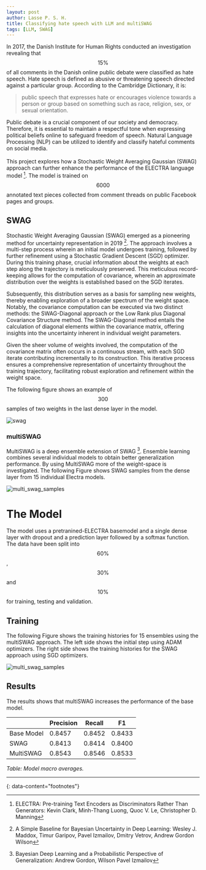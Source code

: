```yaml
---
layout: post
author: Lasse P. S. H.
title: Classifying hate speech with LLM and multiSWAG
tags: [LLM, SWAG]
---
```


In 2017, the Danish Institute for Human Rights conducted an investigation revealing that $$15 \%$$ of all comments in the Danish online public debate were classified as hate speech. 
Hate speech is defined as abusive or threatening speech directed against a particular group. 
According to the Cambridge Dictionary, it is:

> public speech that expresses hate or encourages violence towards a person or group based on something such as race, religion, sex, or sexual orientation.

Public debate is a crucial component of our society and democracy. 
Therefore, it is essential to maintain a respectful tone when expressing political beliefs online to safeguard freedom of speech. 
Natural Language Processing (NLP) can be utilized to identify and classify hateful comments on social media.
<br>
<br>
This project explores how a Stochastic Weight Averaging Gaussian (SWAG) approach can further enhance the performance of the ELECTRA language model [^3]. 
The model is trained on $$6000$$ annotated text pieces collected from comment threads on public Facebook pages and groups.


## SWAG
Stochastic Weight Averaging Gaussian (SWAG) emerged as a pioneering method for uncertainty representation in 2019 [^1]. The approach involves a multi-step process wherein an initial model undergoes training, followed by further refinement using a Stochastic Gradient Descent (SGD) optimizer. During this training phase, crucial information about the weights at each step along the trajectory is meticulously preserved. This meticulous record-keeping allows for the computation of covariance, wherein an approximate distribution over the weights is established based on the SGD iterates.

Subsequently, this distribution serves as a basis for sampling new weights, thereby enabling exploration of a broader spectrum of the weight space. Notably, the covariance computation can be executed via two distinct methods: the SWAG-Diagonal approach or the Low Rank plus Diagonal Covariance Structure method. The SWAG-Diagonal method entails the calculation of diagonal elements within the covariance matrix, offering insights into the uncertainty inherent in individual weight parameters.

Given the sheer volume of weights involved, the computation of the covariance matrix often occurs in a continuous stream, with each SGD iterate contributing incrementally to its construction. This iterative process ensures a comprehensive representation of uncertainty throughout the training trajectory, facilitating robust exploration and refinement within the weight space.

The following figure shows an example of $$300$$ samples of two weights in the last dense layer in the model.

![swag](/portfolio/images/swag/swag.png)

### multiSWAG
MultiSWAG is a deep ensemble extension of SWAG [^2]. 
Ensemble learning combines several individual models to obtain better generalization performance. 
By using MultiSWAG more of the weight-space is investigated. 
The following Figure shows SWAG samples from the dense layer from 15 individual Electra models. 

![multi_swag_samples](/portfolio/images/swag/samples.png)

# The Model
The model uses a pretranined-ELECTRA basemodel and a single dense layer with dropout and a prediction layer followed by a softmax function.
The data have been split into $$60 \%$$, $$30 \%$$ and $$10 \%$$ for training, testing and validation. 

## Training
The following Figure shows the training histories for 15 ensembles using the multiSWAG approach. 
The left side shows the initial step using ADAM optimizers. 
The right side shows the training histories for the SWAG approach using SGD optimizers.

![multi_swag_samples](/portfolio/images/swag/train.png)

## Results
The results shows that multiSWAG increases the performance of the base model.

|             | Precision | Recall | F1     |
|-------------|-----------|--------|--------|
| Base Model  | 0.8457    | 0.8452 | 0.8433 |
| SWAG        | 0.8413    | 0.8414 | 0.8400 |
| MultiSWAG   | 0.8543    | 0.8546 | 0.8533 |

*Table: Model macro averages.*


---
{: data-content="footnotes"}
[^1]: A Simple Baseline for Bayesian Uncertainty in Deep Learning: Wesley J. Maddox, Timur Garipov, Pavel Izmailov, Dmitry Vetrov, Andrew Gordon Wilson
[^2]: Bayesian Deep Learning and a Probabilistic Perspective of Generalization: Andrew Gordon, Wilson Pavel Izmailov
[^3]: ELECTRA: Pre-training Text Encoders as Discriminators Rather Than Generators: Kevin Clark, Minh-Thang Luong, Quoc V. Le, Christopher D. Manning